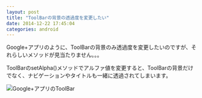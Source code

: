 ```yaml
---
layout: post
title: "ToolBarの背景の透過度を変更したい"
date: 2014-12-22 17:45:04
categories: android
---
```

<p>Google+アプリのように、ToolBarの背景のみ透過度を変更したいのですが、それらしいメソッドが見当たりません。。。</p>

<p>ToolBarのsetAlpha()メソッドでアルファ値を変更すると、ToolBarの背景だけでなく、ナビゲーションやタイトルも一緒に透過されてしまいます。</p>

<p><img src="https://i.stack.imgur.com/B8B2R.jpg" alt="Google+アプリのToolBar"></p>
